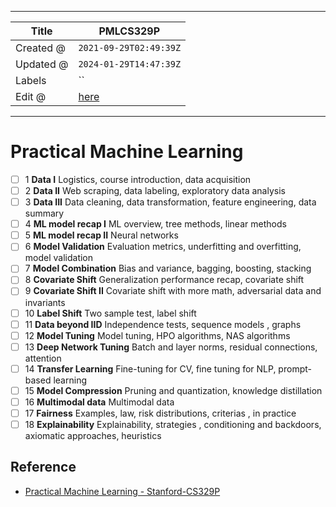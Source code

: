 -----

| Title     | PMLCS329P                                         |
| --------- | ------------------------------------------------- |
| Created @ | `2021-09-29T02:49:39Z`                            |
| Updated @ | `2024-01-29T14:47:39Z`                            |
| Labels    | \`\`                                              |
| Edit @    | [here](https://github.com/junxnone/csc/issues/17) |

-----

# Practical Machine Learning

  - [ ] 1 **Data I** Logistics, course introduction, data acquisition
  - [ ] 2 **Data II** Web scraping, data labeling, exploratory data
    analysis
  - [ ] 3 **Data III** Data cleaning, data transformation, feature
    engineering, data summary
  - [ ] 4 **ML model recap I** ML overview, tree methods, linear methods
  - [ ] 5 **ML model recap II** Neural networks
  - [ ] 6 **Model Validation** Evaluation metrics, underfitting and
    overfitting, model validation
  - [ ] 7 **Model Combination** Bias and variance, bagging, boosting,
    stacking
  - [ ] 8 **Covariate Shift** Generalization performance recap,
    covariate shift
  - [ ] 9 **Covariate Shift II** Covariate shift with more math,
    adversarial data and invariants
  - [ ] 10 **Label Shift** Two sample test, label shift
  - [ ] 11 **Data beyond IID** Independence tests, sequence models ,
    graphs
  - [ ] 12 **Model Tuning** Model tuning, HPO algorithms, NAS algorithms
  - [ ] 13 **Deep Network Tuning** Batch and layer norms, residual
    connections, attention
  - [ ] 14 **Transfer Learning** Fine-tuning for CV, fine tuning for
    NLP, prompt-based learning
  - [ ] 15 **Model Compression** Pruning and quantization, knowledge
    distillation
  - [ ] 16 **Multimodal data** Multimodal data
  - [ ] 17 **Fairness** Examples, law, risk distributions, criterias ,
    in practice
  - [ ] 18 **Explainability** Explainability, strategies , conditioning
    and backdoors, axiomatic approaches, heuristics

## Reference

  - [Practical Machine Learning -
    Stanford-CS329P](https://c.d2l.ai/stanford-cs329p/index.html)
